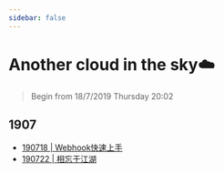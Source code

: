 ```yaml
---
sidebar: false
---
```

# Another cloud in the sky☁️

> Begin from 18/7/2019 Thursday 20:02

## 1907

- [190718 | Webhook快速上手](/IT/Server/webhook.md)
- [190722 | 相忘于江湖](/IT/190722开启你的匿名之旅.md)
